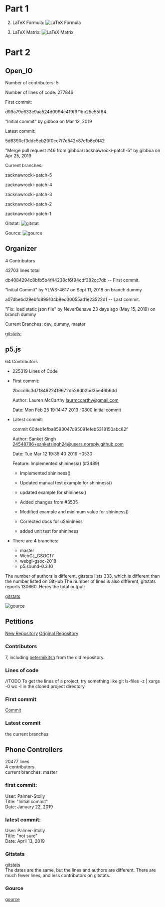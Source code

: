 # Part 1
2. LaTeX Formula: ![LaTeX Formula](LaTeXFormula.png)

3. LaTeX Matrix: ![LaTeX Matrix](LaTeXMatrix.png)


# Part 2
## Open_IO

Number of contributors: 5

Number of lines of code: 277846

First commit: 

d99a79e633e9aa524d0994c419f9f1bb25e55f84 

"Initial commit" by gibboa on Mar 12, 2019

Latest commit:

5d6390cf3ddc5eb20f0cc7f7d542c87e1b8c0f42

"Merge pull request #46 from gibboa/zacknawrocki-patch-5" by gibboa on Apr 25, 2019

Current branches: 

zacknawrocki-patch-5

zacknawrocki-patch-4

zacknawrocki-patch-3

zacknawrocki-patch-2

zacknawrocki-patch-1

Gitstat: ![gitstat](https://github.com/LingCheng3273/OSS-Lab/blob/master/labs/lab-03/gitstat.png)

Gource: ![gource](https://github.com/LingCheng3273/OSS-Lab/blob/master/labs/lab-03/gource.png)

## Organizer
4 Contributors

42703 lines total

db4084294c8bfb5b4f44238cf6f94cdf382cc7db -- First commit. 

"Initial Commit" by YLWS-4617 on Sept 11, 2018 on branch dummy

a07dbebd29ebfd899104b9ed30055ad1e23522d1 -- Last commit. 

"Fix: load static json file" by NeverBehave 23 days ago (May 15, 2019) on branch dummy

Current Branches: dev, dummy, master

[gitstats:](https://github.com/Riantix/Lab03/blob/master/gitStats.png)

## p5.js
64 Contributors
- 225319 Lines of Code
- First commit: 

	2bccc6c3d7184622419672d526db2bd35e46b6dd

	Author: Lauren McCarthy <laurmccarthy@gmail.com>

	Date:   Mon Feb 25 19:14:47 2013 -0800
    Initial commit  
- Latest commit: 

	commit 60deb1efba8593047d95091efeb5318150abc82f

	Author: Sanket Singh <24548786+sanketsingh24@users.noreply.github.com>
	
	Date:   Tue Mar 12 19:35:40 2019 +0530

	Feature: Implemented shininess() (#3489)

	* Implemented shininess()

	* Updated manual test example for shininess()

	* updated example for shininess()

	* Added changes from #3535

	* Modified example and minimum value for shininess()

	* Corrected docs for uShininess

	* added unit test for shininess

- There are 4 branches:
	- master
	- WebGL_GSOC17
	- webgl-gsoc-2018
	- p5.sound-0.3.10

The number of authors is different, gitstats lists 333, which is different than the number listed on GitHub
The number of lines is also different, gitstats reports 130660. 
Heres the total output:

[gitstats](https://github.com/shailpatels/oss-repo-template/blob/master/labs/lab-03/out/index.html)


![gource](https://github.com/shailpatels/oss-repo-template/blob/master/labs/lab-03/gource.png)

## Petitions
[New Repository](https://github.com/wtg/petitions-rewrite)
[Original Repository](https://github.com/wtg/petitions)
### Contributors
7, including [petermikitsh](https://github.com/wtg/petitions/commits?author=petermikitsh) from the old repository.
### Lines of code
//TODO
To get the lines of a project, try something like git ls-files -z | xargs -0 wc -l in the cloned project directory
### First commit
[Commit](https://github.com/wtg/petitions/commit/fbd36a359ff9c6935013026f2048367f8b29a4c7)
### Latest commit
the current branches

## Phone Controllers
20477 lines  
4 contributors  
current branches: master
### first commit:  
User: Palmer-Stolly  
Title: "Initial commit"  
Date: January 22, 2019  
### latest commit: 
User: Palmer-Stolly  
Title: "not sure"  
Date: April 13, 2019  
### Gitstats
[gitstats](https://github.com/gwild37/oss-repo-template/blob/master/labs/lab-03/resources/outputpath/lines.html)  
The dates are the same, but the lines and authors are different. There are much fewer lines, and less contributors on gitstats. 
### Gource
[gource](https://www.youtube.com/watch?v=ORImAijAJdw)  
